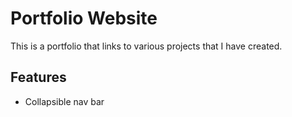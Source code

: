 # Portfolio Website

This is a portfolio that links to various projects that I have created.

## Features
- Collapsible nav bar